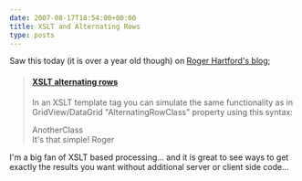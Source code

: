 ```yaml
---
date: 2007-08-17T18:54:00+00:00
title: XSLT and Alternating Rows
type: posts
---
```

Saw this today (it is over a year old though) on [Roger Hartford's blog](http://blogs.dev.bayshoresolutions.com/roger/default.aspx);

> #### [XSLT alternating rows](http://blogs.dev.bayshoresolutions.com/roger/archive/2006/07/31/4008.aspx)
>
> In an XSLT template tag you can simulate the same functionality as in  GridView/DataGrid "AlternatingRowClass" property using this syntax:
> <div class="MyClass">
>     <xsl:if test="position() mod 2 != 1">
>         <xsl:attribute  name="class">AnotherClass</xsl:attribute>
>     </xsl:if>
> </div>
> It's that simple!
> Roger

I'm a big fan of XSLT based processing... and it is great to see ways to get exactly the results you want without additional server or client side code...
